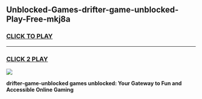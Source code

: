 
## Unblocked-Games-drifter-game-unblocked-Play-Free-mkj8a
<h3>
<a href="https://premium76.site?title=drifter-game-unblocked&ref=23A">CLICK TO PLAY</a></h3>
<hr>

<h3>
<a href="https://premium76.site?title=drifter-game-unblocked&ref=23A">CLICK 2 PLAY</a>
  
</h3>

<a href="https://premium76.site?title=drifter-game-unblocked&ref=23A"><img src="https://clearcache.store/games.png"></a>


**drifter-game-unblocked games unblocked: Your Gateway to Fun and Accessible Online Gaming**
